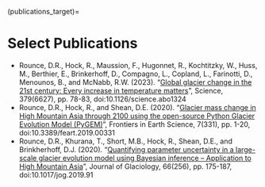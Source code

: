 (publications_target)=
# Select Publications
* Rounce, D.R., Hock, R., Maussion, F., Hugonnet, R., Kochtitzky, W., Huss, M., Berthier, E., Brinkerhoff, D., Compagno, L., Copland, L., Farinotti, D., Menounos, B., and McNabb, R.W. (2023). “[Global glacier change in the 21st century: Every increase in temperature matters](https://www.science.org/doi/10.1126/science.abo1324)”, Science, 379(6627), pp. 78-83, doi:10.1126/science.abo1324
* Rounce, D.R., Hock, R., and Shean, D.E. (2020). “[Glacier mass change in High Mountain Asia through 2100 using the open-source Python Glacier Evolution Model (PyGEM)](https://www.frontiersin.org/articles/10.3389/feart.2019.00331/full)”, Frontiers in Earth Science, 7(331), pp. 1-20, doi:10.3389/feart.2019.00331
* Rounce, D.R., Khurana, T., Short, M.B., Hock, R., Shean, D.E., and Brinkherhoff, D.J. (2020). “[Quantifying parameter uncertainty in a large-scale glacier evolution model using Bayesian inference – Application to High Mountain Asia](https://www.cambridge.org/core/journals/journal-of-glaciology/article/quantifying-parameter-uncertainty-in-a-largescale-glacier-evolution-model-using-bayesian-inference-application-to-high-mountain-asia/61D8956E9A6C27CC1A5AEBFCDADC0432)”, Journal of Glaciology, 66(256), pp. 175-187, doi:10.1017/jog.2019.91